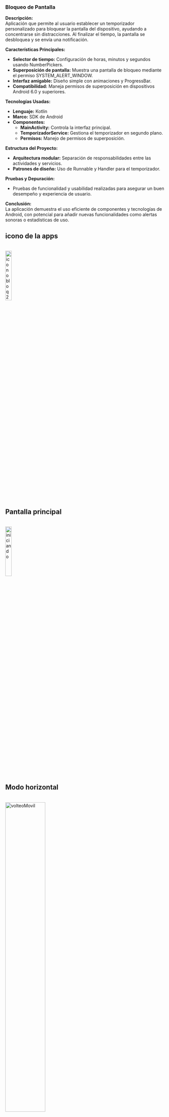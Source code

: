 ### Bloqueo de Pantalla

**Descripción:**  
Aplicación que permite al usuario establecer un temporizador personalizado para bloquear la pantalla del dispositivo, ayudando a concentrarse sin distracciones. Al finalizar el tiempo, la pantalla se desbloquea y se envía una notificación.

**Características Principales:**
- **Selector de tiempo:** Configuración de horas, minutos y segundos usando NumberPickers.
- **Superposición de pantalla:** Muestra una pantalla de bloqueo mediante el permiso SYSTEM_ALERT_WINDOW.
- **Interfaz amigable:** Diseño simple con animaciones y ProgressBar.
- **Compatibilidad:** Maneja permisos de superposición en dispositivos Android 6.0 y superiores.

**Tecnologías Usadas:**
- **Lenguaje:** Kotlin
- **Marco:** SDK de Android
- **Componentes:** 
  - **MainActivity:** Controla la interfaz principal.
  - **TemporizadorService:** Gestiona el temporizador en segundo plano.
  - **Permisos:** Manejo de permisos de superposición.

**Estructura del Proyecto:**
- **Arquitectura modular:** Separación de responsabilidades entre las actividades y servicios.
- **Patrones de diseño:** Uso de Runnable y Handler para el temporizador.

**Pruebas y Depuración:**
- Pruebas de funcionalidad y usabilidad realizadas para asegurar un buen desempeño y experiencia de usuario.

**Conclusión:**  
La aplicación demuestra el uso eficiente de componentes y tecnologías de Android, con potencial para añadir nuevas funcionalidades como alertas sonoras o estadísticas de uso.

<h2>icono de la apps</h2>
<br>
<img src="https://github.com/user-attachments/assets/8d162abe-7a86-4760-9e4f-9dc607f74960" alt="iconobloq2" width="20%">
<br>
<h2>Pantalla principal</h2>
<br>
<img src="https://github.com/user-attachments/assets/49c40790-cec6-4b01-9f5a-7a1254a71905" alt="iniciando" width="20%">
<br>
<h2>Modo horizontal</h2>
<br>
<img src="https://github.com/user-attachments/assets/ab8c8538-72a0-43d7-876c-6b5716323654" alt="volteoMovil" width="50%">
<br>
<h2>Video completo (cuando comienza el conteo bloquea el movil)</h2>
<br>
<video width="20" height="20" controls>
  <source src="https://github.com/user-attachments/assets/f83cfa09-7d0e-4d46-bea3-f4a55d8caafb.mp4" type="video/mp4">
</video>

https://github.com/user-attachments/assets/9c06108f-1ffc-421e-8756-cfda7e706cd1


-------------------------------

### Calculadora de IMC

**Descripción:**  
Aplicación para calcular el Índice de Masa Corporal (IMC) en dispositivos Android, permitiendo evaluar el peso corporal en relación con la altura y determinar si el peso es saludable.

**Características Principales:**
- **Ingreso de Datos:** Permite al usuario ingresar género, altura y peso.
- **Cálculo del IMC:** Calcula el IMC y muestra el resultado.
- **Rangos de IMC:** Muestra rangos recomendados de IMC según grupo de edad y género.

**Tecnologías Usadas:**
- **Lenguaje:** Kotlin
- **Diseño UI:**
  - **XML:** Diseño de interfaz usando archivos XML en `res/layout`.
  - **Componentes:** Utiliza ConstraintLayout y CardView de AndroidX para organizar elementos.
- **Recursos Gráficos:** Imágenes y iconos almacenados en `res/drawable`.
- **Estilos y Temas:** Estilos personalizados para CardView y FloatingActionButton.
- **Binding de Vistas:** Uso de View Binding para acceso fácil a vistas mediante `ActivityMainBinding`.
- **Diálogo Emergente:** AlertDialog personalizado para mostrar el resultado del IMC.
- **Manejo de Eventos:** Listeners para manejar clics en botones y cambios en el rango de altura.
- **Dependencias:** Uso de dependencias de AndroidX y Material Design para funcionalidades como RangeSlider y FloatingActionButton.

**Conclusión:**  
La aplicación permite calcular y evaluar el IMC de manera fácil y amigable, utilizando las tecnologías y herramientas más recientes de Android.

<h2>Calculadora IMC</h2>
<br>
<img src="https://github.com/benjarowe/Portfolio_Android/assets/160912053/d2af69b9-4b41-4c11-bcb9-c504a22e764e" alt="calculadoradeimc" width="20%">
<br>
<h2>Video funcion</h2>
<br>
<video width="20" height="20" controls>
  <source src="https://github.com/user-attachments/assets/bf406d81-6bbb-4027-ac20-b8eed5401de6" type="video/mp4">
</video>


https://github.com/user-attachments/assets/99e7379f-67ab-4c02-9404-bc18de02d2fd


--------------------------------------

# Aplicación "Contactos"

## Descripción

La aplicación "Contactos" permite gestionar y organizar contactos en dispositivos Android. Su objetivo es facilitar la adición, edición, eliminación y visualización de detalles de contactos de manera intuitiva y eficiente.

## Funcionalidades

- **Agregar Contactos**: Añadir nuevos contactos con información relevante (nombre, número de teléfono, correo electrónico, dirección).
- **Editar Contactos**: Modificar información de contactos existentes.
- **Eliminar Contactos**: Eliminar contactos de forma segura.
- **Visualización de Detalles**: Ver todos los detalles de un contacto específico.

## Tecnologías Utilizadas

- **Kotlin**
- **Android Studio**
- **Room** (gestión local de datos)
- **Glide** (carga de imágenes)
- **MVVM** (Modelo-Vista-VistaModelo)

## Beneficios

- **Interfaz Intuitiva**: Navegación fácil y amigable.
- **Rendimiento Optimizado**: Acceso rápido a la base de datos con Room.
- **Escalabilidad**: Estructura MVVM permite agregar nuevas funcionalidades sin afectar la estabilidad.
- **Portabilidad**: Funciona en una amplia gama de dispositivos Android.

## Conclusión

La aplicación "Contactos" refleja mis habilidades en desarrollo de aplicaciones móviles y mi compromiso con la creación de software de calidad. Este proyecto es una muestra de mi capacidad para resolver problemas cotidianos y mi deseo de crecer profesionalmente en el ámbito de la programación móvil.

<h2>ContactosP</h2>
<br>
<img src="https://github.com/benjarowe/Portfolio_Android/assets/160912053/f0b2a289-e5f9-4bfb-9349-e5ecc85b69a0" alt="ContactosP" width="20%">

--------------------------------------

### Aplicación RecyclerView

**Descripción:**  
Aplicación de ejemplo que muestra cómo crear una lista de platillos utilizando RecyclerView y SwipeRefreshLayout en Android. Presenta una lista de platillos con su nombre, precio y rating, y permite actualizar la lista con un gesto de deslizamiento hacia abajo.

**Funcionalidades Destacadas:**
- **Lista de Platillos:**  
  Muestra una lista de platillos con nombre, precio y rating usando RecyclerView.
  
- **SwipeRefreshLayout:**  
  Permite al usuario actualizar la lista de platillos mediante un gesto de deslizamiento hacia abajo para refrescar la pantalla.

**Tecnologías Utilizadas:**
- **Android Studio:**  
  Entorno de desarrollo integrado (IDE) oficial para el desarrollo de aplicaciones Android.
  
- **RecyclerView:**  
  Implementado para mostrar la lista de platillos de manera eficiente y escalable.
  
- **SwipeRefreshLayout:**  
  Utilizado para permitir la actualización de la lista mediante un gesto de deslizamiento hacia abajo.

**Conclusión:**  
La aplicación RecyclerView es una muestra práctica de cómo utilizar componentes de Android para crear listas dinámicas y mejoradas con interacción del usuario.


